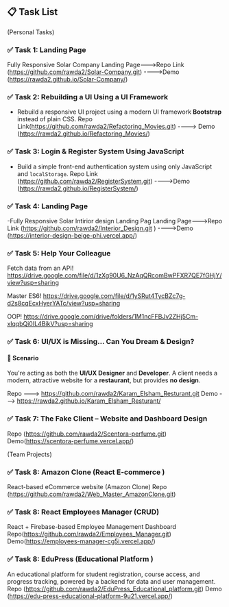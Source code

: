 ## 📋 Task List

(Personal Tasks)
### ✅ Task 1: Landing Page  
Fully Responsive Solar Company Landing Page--->Repo Link  (https://github.com/rawda2/Solar-Company.git) ---->Demo (https://rawda2.github.io/Solar-Company/)

### ✅ Task 2: Rebuilding a UI Using a UI Framework 
- Rebuild a responsive UI project using a modern UI framework **Bootstrap** instead of plain CSS.
Repo Link(https://github.com/rawda2/Refactoring_Movies.git) ----> Demo (https://rawda2.github.io/Refactoring_Movies/)

### ✅ Task 3: Login & Register System Using JavaScript
- Build a simple front-end authentication system using only JavaScript and `localStorage`.
Repo Link (https://github.com/rawda2/RegisterSystem.git) ---->Demo (https://rawda2.github.io/RegisterSystem/)
  
### ✅ Task 4: Landing Page
-Fully Responsive Solar Intirior design  Landing Pag Landing Page--->Repo Link (https://github.com/rawda2/Interior_Design.git ) ---->Demo (https://interior-design-beige-phi.vercel.app/)

### ✅ Task 5: Help Your Colleague
Fetch data from an API!
https://drive.google.com/file/d/1zXg90U6_NzAqQRcomBwPFXR7QE7fGHjY/view?usp=sharing

Master ES6!
https://drive.google.com/file/d/1ySRut4TycBZc7g-d2s8cqEcxHyerYATc/view?usp=sharing

OOP!
https://drive.google.com/drive/folders/1M1ncFFBJv2ZHj5Cm-xlqqbQi0IL4BikV?usp=sharing


### ✅ Task 6: UI/UX is Missing… Can You Dream & Design?

#### 🧩 Scenario
You're acting as both the **UI/UX Designer** and **Developer**. A client needs a modern, attractive website for a **restaurant**, but provides **no design**.

Repo ---> https://github.com/rawda2/Karam_Elsham_Resturant.git
Demo ---> https://rawda2.github.io/Karam_Elsham_Resturant/


### ✅ Task 7: The Fake Client – Website and Dashboard Design 
Repo (https://github.com/rawda2/Scentora-perfume.git)
Demo(https://scentora-perfume.vercel.app/)


(Team Projects)

### ✅ Task 8: Amazon Clone (React E-commerce )
React-based eCommerce website (Amazon Clone)
Repo (https://github.com/rawda2/Web_Master_AmazonClone.git)

### ✅ Task 8: React Employees Manager (CRUD)
React + Firebase-based Employee Management Dashboard
Repo(https://github.com/rawda2/Employees_Manager.git)
Demo(https://employees-manager-cg5i.vercel.app/)

### ✅ Task 8: EduPress (Educational Platform )
An educational platform for student registration, course access, and progress tracking, powered by a backend for data and user management.
Repo (https://github.com/rawda2/EduPress_Educational_platform.git)
Demo (https://edu-press-educational-platform-9u21.vercel.app/)







